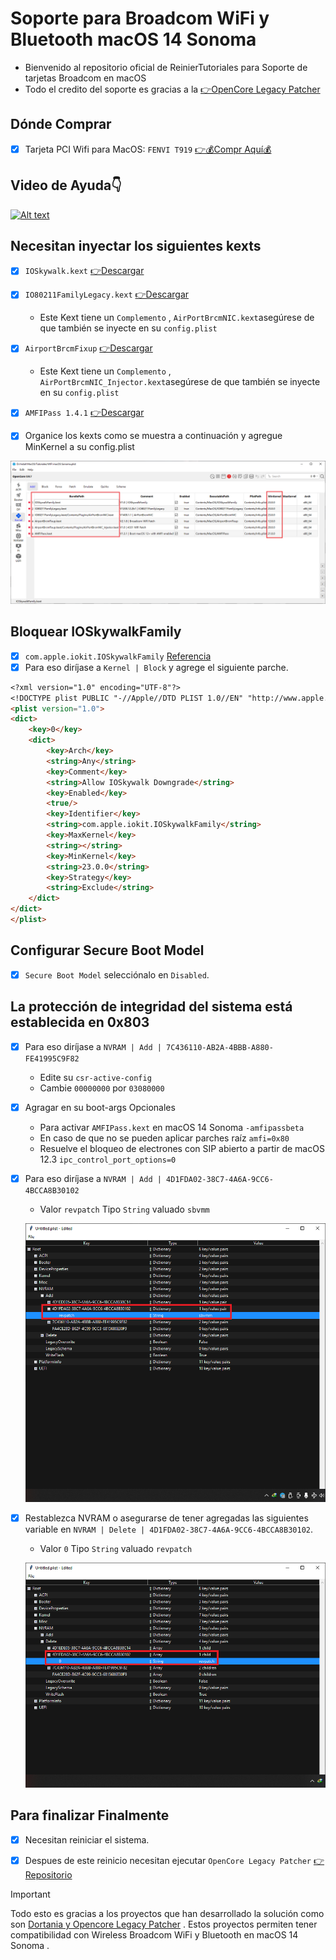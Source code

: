 # Soporte para Broadcom WiFi y Bluetooth macOS 14 Sonoma 
- Bienvenido al repositorio oficial de ReinierTutoriales para Soporte de tarjetas Broadcom en macOS
- Todo el credito del soporte es gracias a la [👉OpenCore Legacy Patcher](https://github.com/dortania/OpenCore-Legacy-Patcher/)

## Dónde Comprar
- [x] Tarjeta PCI Wifi para MacOS: `FENVI T919` [👉💰Compr Aquí💰](https://amzn.to/3OOEQoa)

## Video de Ayuda👇
[![Alt text](https://img.youtube.com/vi/ZIEt9QYUu0Y/0.jpg)](https://www.youtube.com/watch?v=ZIEt9QYUu0Y)

## Necesitan inyectar los siguientes kexts
- [x] `IOSkywalk.kext`  [👉Descargar ](https://github.com/dortania/OpenCore-Legacy-Patcher/blob/main/payloads/Kexts/Wifi/IOSkywalkFamily-v1.1.0.zip)
- [x] `IO80211FamilyLegacy.kext`  [👉Descargar ](https://github.com/dortania/OpenCore-Legacy-Patcher/blob/main/payloads/Kexts/Wifi/IO80211FamilyLegacy-v1.0.0.zip)
  * Este Kext tiene un `Complemento` , `AirPortBrcmNIC.kext`asegúrese de que también se inyecte en su `config.plist`
- [x] `AirportBrcmFixup` [👉Descargar ](https://github.com/acidanthera/AirportBrcmFixup/releases)
  * Este Kext tiene un `Complemento` , `AirPortBrcmNIC_Injector.kext`asegúrese de que también se inyecte en su  `config.plist`
- [x] `AMFIPass 1.4.1` [👉Descargar ](https://github.com/dortania/OpenCore-Legacy-Patcher/blob/sequoia-development/payloads/Kexts/Acidanthera/AMFIPass-v1.4.1-RELEASE.zip)

- [x] Organice los kexts como se muestra a continuación y agregue MinKernel a su config.plist

 ![Orden de Kexts y MinKernel](IMG/oden-kexts-MinKernel.PNG) 



## Bloquear IOSkywalkFamily 
- [x] `com.apple.iokit.IOSkywalkFamily`  [Referencia](https://github.com/dortania/OpenCore-Legacy-Patcher/blob/e21efa975c0cf228cb36e81a974bc6b4c27c7807/payloads/Config/config.plist#L1695-L1710/)
- [x] Para eso diríjase a `Kernel | Block` y agrege el siguiente parche.
```md
<?xml version="1.0" encoding="UTF-8"?>
<!DOCTYPE plist PUBLIC "-//Apple//DTD PLIST 1.0//EN" "http://www.apple.com/DTDs/PropertyList-1.0.dtd">
<plist version="1.0">
<dict>
	<key>0</key>
	<dict>
		<key>Arch</key>
		<string>Any</string>
		<key>Comment</key>
		<string>Allow IOSkywalk Downgrade</string>
		<key>Enabled</key>
		<true/>
		<key>Identifier</key>
		<string>com.apple.iokit.IOSkywalkFamily</string>
		<key>MaxKernel</key>
		<string></string>
		<key>MinKernel</key>
		<string>23.0.0</string>
		<key>Strategy</key>
		<string>Exclude</string>
	</dict>
</dict>
</plist>


```
## Configurar Secure Boot Model
- [x]  `Secure Boot Model` selecciónalo en `Disabled`.

## La protección de integridad del sistema está establecida en 0x803
- [x] Para eso diríjase a `NVRAM | Add | 7C436110-AB2A-4BBB-A880-FE41995C9F82`
  * Edite su `csr-active-config`
  * Cambie `00000000` por `03080000`
- [x] Agragar en su boot-args Opcionales
  * Para activar  `AMFIPass.kext`  en macOS 14 Sonoma  `-amfipassbeta`  
  * En caso de que no se pueden aplicar parches raíz  `amfi=0x80`
  * Resuelve el bloqueo de electrones con SIP abierto a partir de macOS 12.3 `ipc_control_port_options=0`
- [x] Para eso diríjase a `NVRAM | Add | 4D1FDA02-38C7-4A6A-9CC6-4BCCA8B30102`
  * Valor `revpatch`  Tipo  `String`  valuado  `sbvmm`
  
  ![NVRAM-Add-4D1FDA02-38C7-4A6A-9CC6-4BCCA8B30102](IMG/NVRAM-Add-4D1FDA02-38C7-4A6A-9CC6-4BCCA8B30102.PNG)
- [x] Restablezca NVRAM o asegurarse de tener agregadas las siguientes variable en `NVRAM | Delete | 4D1FDA02-38C7-4A6A-9CC6-4BCCA8B30102`.
  * Valor `0`  Tipo  `String`  valuado  `revpatch`

  ![NVRAM-Delete-4D1FDA02-38C7-4A6A-9CC6-4BCCA8B30102.PNG](IMG/NVRAM-Delete-4D1FDA02-38C7-4A6A-9CC6-4BCCA8B30102.PNG)



## Para finalizar Finalmente
- [x] Necesitan reiniciar el sistema.
- [x] Despues de este reinicio  necesitan ejecutar `OpenCore Legacy Patcher` [👉 Repositorio ](https://github.com/dortania/OpenCore-Legacy-Patcher/releases)



> [!IMPORTANT]
> Todo esto es gracias a los proyectos que han desarrollado la solución como son [Dortania y Opencore Legacy Patcher](https://dortania.github.io/OpenCore-Legacy-Patcher/INSTALLER.html) .
> Estos proyectos permiten tener compatibilidad con Wireless Broadcom WiFi y Bluetooth en macOS 14 Sonoma .
